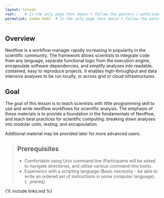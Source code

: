 ```yaml
---
layout: lesson
root: .  # Is the only page that doesn't follow the pattern /:path/index.html
permalink: index.html  # Is the only page that doesn't follow the pattern /:path/index.html
---
```


<h2>Overview</h2>

Nextflow is a workflow manager rapidly increasing in popularity in the scientific community.
The framework allows scientists to integrate code from any language, separate functional logic 
from the execution engine, encapsulate software dependencies, and simplify analyses into readable, 
contained, easy to reproduce projects. It enables high-throughput and data intensive analyses to 
be run locally, or across grid or cloud infrastructures.

<h2>Goal</h2>

The goal of this lesson is to teach scientists with little programming skill to use and write
nextflow workflows for scientific analysis. The emphasis of these materials is to provide
a foundation in the fundamentals of Nextflow, and teach best practices for scientific computing:
breaking down analyses into modular units, testing, and encapsulation. 

Additional material may be provided later for more advanced users.


> ## Prerequisites
>
> - Comfortable using Unix command line (Participants will be asked to navigate directories, and utilise various command-line tools).
> - Experience with a scripting language (Basic necessity - be able to write an ordered set of instructions in some computer language).
{: .prereq}

{% include links.md %}
